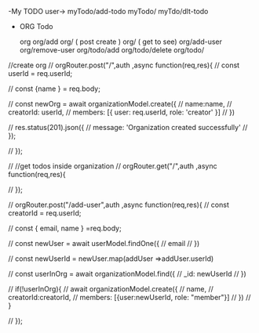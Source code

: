 -My TODO
user->
myTodo/add-todo
myTodo/
myTdo/dlt-todo

- ORG Todo

  org
  org/add
  org/ ( post create )
  org/ ( get to see)
  org/add-user
  org/remove-user
  org/todo/add
  org/todo/delete
  org/todo/

//create org
// orgRouter.post("/",auth ,async function(req,res){
// const userId = req.userId;

// const {name } = req.body;

// const newOrg = await organizationModel.create({
// name:name,
// creatorId: userId,
// members: [{ user: req.userId, role: 'creator' }]
// })

// res.status(201).json({
// message: 'Organization created successfully'
// });

// });

// //get todos inside organization
// orgRouter.get("/",auth ,async function(req,res){

// });

// orgRouter.post("/add-user",auth ,async function(req,res){
// const creatorId = req.userId;

// const { email, name } =req.body;

// const newUser = await userModel.findOne({
// email
// })

// const newUserId = newUser.map(addUser =>addUser.userId)

// const userInOrg = await organizationModel.find({
// \_id: newUserId
// })

// if(!userInOrg){
// await organizationModel.create({
// name,
// creatorId:creatorId,
// members: [{user:newUserId, role: "member"}]
// })
// }

// });
